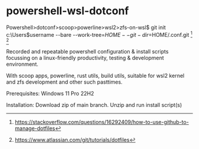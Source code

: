 # powershell-wsl-dotconf
Powershell>dotconf>scoop>powerline>wsl2>zfs-on-wsl$ git init c:\Users\$username --bare --work-tree=$HOME --git-dir=$HOME/.conf.git [^1] [^2]

Recorded and repeatable powershell configuration & install scripts focussing on a linux-friendly productivity, testing & development environment.

With scoop apps, powerline, rust utils, build utils, suitable for wsl2 kernel and zfs development and other such pasttimes.

Prerequisites: Windows 11 Pro 22H2

Installation: Download zip of main branch. Unzip and run install script(s)

[^1]: https://stackoverflow.com/questions/16292409/how-to-use-github-to-manage-dotfiles
[^2]: https://www.atlassian.com/git/tutorials/dotfiles
